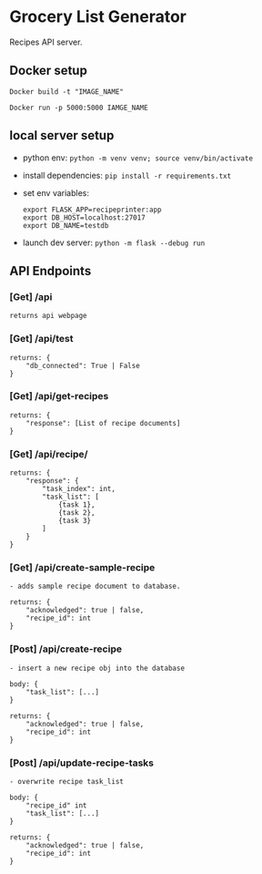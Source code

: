 # Grocery List Generator

Recipes API server.

## Docker setup

`Docker build -t "IMAGE_NAME"`

`Docker run -p 5000:5000 IAMGE_NAME`


## local server setup

- python env: `python -m venv venv; source venv/bin/activate`
- install dependencies: `pip install -r requirements.txt`
- set env variables:

    ```
    export FLASK_APP=recipeprinter:app
    export DB_HOST=localhost:27017
    export DB_NAME=testdb
    ```

- launch dev server: `python -m flask --debug run`

## API Endpoints

### [Get] /api
    returns api webpage

### [Get] /api/test
    returns: {
        "db_connected": True | False
    }

### [Get] /api/get-recipes
    returns: { 
        "response": [List of recipe documents]
    }


### [Get] /api/recipe/<id>
    returns: { 
        "response": {
            "task_index": int,
            "task_list": [
                {task 1},
                {task 2},
                {task 3}
            ]
        }
    }

### [Get] /api/create-sample-recipe
    - adds sample recipe document to database. 

    returns: {
        "acknowledged": true | false,
        "recipe_id": int
    }

### [Post] /api/create-recipe
    - insert a new recipe obj into the database

    body: { 
        "task_list": [...]
    }

    returns: { 
        "acknowledged": true | false,
        "recipe_id": int
    }

### [Post] /api/update-recipe-tasks
    - overwrite recipe task_list

    body: { 
        "recipe_id" int
        "task_list": [...]
    }

    returns: { 
        "acknowledged": true | false,
        "recipe_id": int
    }